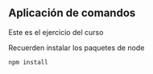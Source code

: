 ## Aplicación de comandos

Este es el ejercicio del curso


Recuerden instalar los paquetes de node


```
npm install
```
